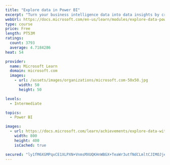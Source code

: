 ```yaml
---
title: "Explore data in Power BI"
excerpt: "Turn your business intelligence data into data insights by creating and configuring Power BI dashboards."
webUrl: https://docs.microsoft.com/en-us/learn/modules/explore-data-power-bi/
type: course
price: Free
length: PT53M
ratings:
  count: 3793
  average: 4.7184286
heat: 54

provider:
  name: Microsoft Learn
  domain: microsoft.com
  images:
    - url: /assets/images/organizations/microsoft.com-50x50.jpg
      width: 50
      height: 50

levels:
  - Intermediate

topics:
  - Power BI

images:
  - url: https://docs.microsoft.com/learn/achievements/explore-data-with-power-bi-desktop-social.png
    width: 800
    height: 400
    isCached: true

secured: "ly1fM6XGMPqxCE1XLPXN+VnmsMXUQKHnWBGX+TeaWr3utfNdCLmltCJIMOJje/V8mbGSRBd39dVhgBv2zNiPFYV5NKZKZvDL0bNsCArF1Wti+FwnKfxEaKbZNBWD7vWSCVPkn+ic9JNtaKFXqco7XwdULitu2Orno/3AgUGCC2ZOx/QIOig2YAfMXdGhDgQsiWa4ms7bdSSWRlm9KBfez2KzCafirmozakF1ofgmNV5keMnTmy64gb+vwPHkNy3YlMcOsCWsl4MQgotenHVg4RWx1kHK3vPD6VOgpfDUgEW2FTfS1+6PPqnxi9+C6vSA4rMzaMTMcLf6yANylS5+JgvQs58eXJ+Tq9OB2k5gfI1tNY/cC43+GkEHhTVJkKnWGLIn8EwSpmQSmthVD+slRrKS1adyGSSao4tQx5Q6jGc=;DmGnQfsWblQA8BH8pcXRKg=="
---
```


